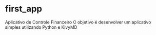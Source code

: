 # first_app
Aplicativo de Controle Financeiro
O objetivo é desenvolver um aplicativo simples utilizando Python e KivyMD
